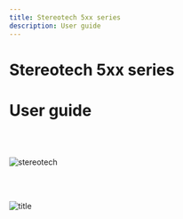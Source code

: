 ```yaml
---
title: Stereotech 5xx series
description: User guide
---
```


# Stereotech 5xx series

# User guide

<br/><br/>

![stereotech](/docs/stereotech.jpg)

<br/><br/>

![title](/docs/ste520/main.jpg)

